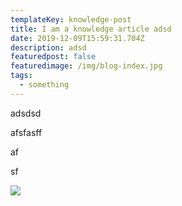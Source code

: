 ```yaml
---
templateKey: knowledge-post
title: I am a knowledge article adsd
date: 2019-12-09T15:59:31.704Z
description: adsd
featuredpost: false
featuredimage: /img/blog-index.jpg
tags:
  - something
---
```

adsdsd

afsfasff

af

sf

![](/img/chemex.jpg)
